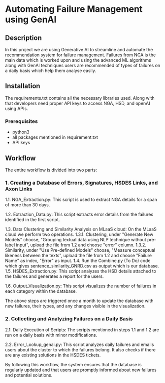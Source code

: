 # Automating Failure Management using GenAI

## Description
In this project we are using Generative AI to streamline and automate the recommendation system for failure management. Failures from NGA is the main data which is worked upon and using the advanced ML algorithms along with GenAI techniques users are recommended of types of failures on a daily basis which help them analyse easily.

## Installation
The requirements.txt contains all the necessary libraries used. Along with that developers need proper API keys to access NGA, HSD, and openAI using APIs.
### Prerequisites
- python3
- all packages mentioned in requirement.txt
- API keys

## Workflow

The entire workflow is divided into two parts:

### 1. Creating a Database of Errors, Signatures, HSDES Links, and Axon Links

1.1. NGA_Extraction.py: This script is used to extract NGA details for a span of more than 30 days.

1.2. Extraction_Data.py: This script extracts error details from the failures identified in the first script.

1.3. Data Clustering and Similarity Analysis on MLaaS cloud: On the MLaaS cloud we perform two operations. 
      1.3.1. Clustering, under "Generate New Models" choose, "Grouping textual data using NLP technique without pre-label input", upload the file from 1.2 and choose "error" column.
      1.3.2. Similarity, under "Use Pre-defined Models" choose, "Measure conceptual likeness between the texts", upload the file from 1.2 and choose "Failure Name" as index, "Error" as input.
1.4. Run the Combine.py (To Do) code which gives sentence_similarity_GNRD.csv as output which is our database.
1.5. HSDES_Extraction.py: This script analyzes the HSD details attached to the failures and generates a report for the users.

1.6. Output_Visualization.py: This script visualizes the number of failures in each category within the database.

The above steps are triggered once a month to update the database with new failures, their types, and any changes visible in the visualization.

### 2. Collecting and Analyzing Failures on a Daily Basis

2.1. Daily Execution of Scripts: The scripts mentioned in steps 1.1 and 1.2 are run on a daily basis with minor modifications.

2.2. Error_Lookup_genai.py: This script analyzes daily failures and emails users about the cluster to which the failures belong. It also checks if there are any existing solutions in the HSDES tickets.

By following this workflow, the system ensures that the database is regularly updated and that users are promptly informed about new failures and potential solutions.
